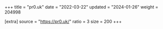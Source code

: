+++
title = "pr0.uk"
date = "2022-03-22"
updated = "2024-01-26"
weight = 204998

[extra]
source = "https://pr0.uk/"
ratio = 3
size = 200
+++
